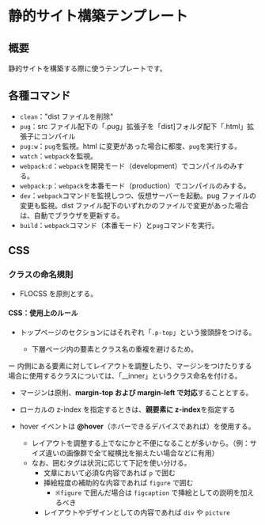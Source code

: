 # 静的サイト構築テンプレート

## 概要

静的サイトを構築する際に使うテンプレートです。

## 各種コマンド

- `clean`："dist ファイルを削除"
- `pug`：src ファイル配下の「.pug」拡張子を「dist]フォルダ配下「.html」拡張子にコンパイル
- `pug:w`：`pug`を監視。html に変更があった場合に都度、`pug`を実行する。
- `watch`：`webpack`を監視。
- `webpack:d`：`webpack`を開発モード（development）でコンパイルのみする。
- `webpack:p`：`webpack`を本番モード（production）でコンパイルのみする。
- `dev`：`webpack`コマンドを監視しつつ、仮想サーバーを起動。pug ファイルの変更も監視。dist ファイル配下のいずれかのファイルで変更があった場合は、自動でブラウザを更新する。
- `build`：`webpack`コマンド（本番モード）と`pug`コマンドを実行。

## CSS

### クラスの命名規則

- FLOCSS を原則とする。

#### CSS：使用上のルール

- トップページのセクションにはそれぞれ「`.p-top`」という接頭辞をつける。

  - 下層ページ内の要素とクラス名の重複を避けるため。
  
ー 内側にある要素に対してレイアウトを調整したり、マージンをつけたりする場合に使用するクラスについては、「__inner」というクラス命名を付ける。

- マージンは原則、**margin-top および margin-left で対応**することとする。
- ローカルの z-index を指定するときは、**親要素に z-index**を指定する
- hover イベントは **@hover**（ホバーできるデバイスであれば）を使用する。

  - レイアウトを調整する上でなにかと不便になることが多いから。（例：サイズ違いの画像群で全て縦横比を揃えたい場合などに有用）
  - なお、囲むタグは状況に応じて下記を使い分ける。
    - 文章において必須な内容であれば `p` で囲む
    - 挿絵程度の補助的な内容であれば `figure` で囲む
      - `※figure` で囲んだ場合は `figcaption` で挿絵としての説明を加えるべき
    - レイアウトやデザインとしての内容であれば `div` や `picture`
